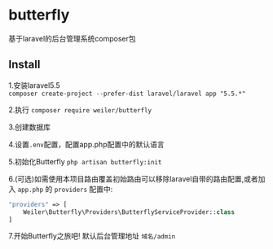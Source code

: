 # butterfly
基于laravel的后台管理系统composer包

## Install
1.安装laravel5.5  
`composer create-project --prefer-dist laravel/laravel app "5.5.*"`

2.执行 `composer require weiler/butterfly`

3.创建数据库  

4.设置`.env`配置，配置app.php配置中的默认语言

5.初始化Butterfly `php artisan butterfly:init`

6.(可选)如需使用本项目路由覆盖初始路由可以移除laravel自带的路由配置,或者加入 `app.php` 的 `providers` 配置中:  
```php
"providers" => [
    Weiler\Butterfly\Providers\ButterflyServiceProvider::class
]
```

7.开始Butterfly之旅吧! 默认后台管理地址 `域名/admin`